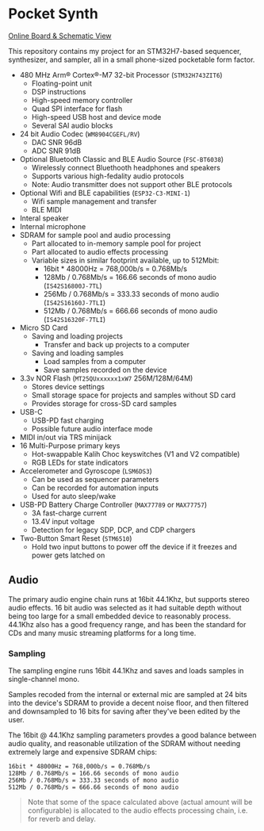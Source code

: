 # Pocket Synth

[Online Board & Schematic View](https://kicanvas.org/?github=https%3A%2F%2Fgithub.com%2Fnorthernpaws%2Fpocketsynth%2Fblob%2Fmain%2Fhardware%2Fpocket_synth.kicad_pro)

This repository contains my project for an STM32H7-based sequencer, synthesizer, and sampler, all in a small phone-sized pocketable form factor. 

 * 480 MHz Arm® Cortex®-M7 32-bit Processor (`STM32H743ZIT6`)
   * Floating-point unit
   * DSP instructions
   * High-speed memory controller
   * Quad SPI interface for flash
   * High-speed USB host and device mode
   * Several SAI audio blocks
 * 24 bit Audio Codec (`WM8904CGEFL/RV`)
    * DAC SNR 96dB
    * ADC SNR 91dB
 * Optional Bluetooth Classic and BLE Audio Source (`FSC-BT6038`)
   * Wirelessly connect Bluethooth headphones and speakers
   * Supports various high-fedality audio protocols
   * Note: Audio transmitter does not support other BLE protocols
 * Optional Wifi and BLE capabilities (`ESP32-C3-MINI-1`)
   * Wifi sample management and transfer
   * BLE MIDI
 * Interal speaker
 * Internal microphone
 * SDRAM for sample pool and audio processing
    * Part allocated to in-memory sample pool for project
    * Part allocated to audio effects processing
    * Variable sizes in similar footprint available, up to 512Mbit:
        * 16bit * 48000Hz = 768,000b/s = 0.768Mb/s
        * 128Mb / 0.768Mb/s = 166.66 seconds of mono audio (`IS42S16800J-7TL`)
        * 256Mb / 0.768Mb/s = 333.33 seconds of mono audio (`IS42S16160J-7TLI`)
        * 512Mb / 0.768Mb/s = 666.66 seconds of mono audio (`IS42S16320F-7TLI`)
  * Micro SD Card
    * Saving and loading projects
      * Transfer and back up projects to a computer
    * Saving and loading samples
      * Load samples from a computer
      * Save samples recorded on the device
  * 3.3v NOR Flash (`MT25QUxxxxxx1xW7` 256M/128M/64M)
    * Stores device settings
    * Small storage space for projects and samples without SD card
    * Provides storage for cross-SD card samples
  * USB-C
    * USB-PD fast charging
    * Possible future audio interface mode
  * MIDI in/out via TRS minijack
  * 16 Multi-Purpose primary keys
    * Hot-swappable Kalih Choc keyswitches (V1 and V2 compatible)
    * RGB LEDs for state indicators
  * Accelerometer and Gyroscope (`LSM6DS3`)
    * Can be used as sequencer parameters
    * Can be recorded for automation inputs
    * Used for auto sleep/wake
  * USB-PD Battery Charge Controller (`MAX77789` or `MAX77757`)
    * 3A fast-charge current
    * 13.4V input voltage
    * Detection for legacy SDP, DCP, and CDP chargers
  * Two-Button Smart Reset (`STM6510`)
    * Hold two input buttons to power off the device if it freezes and power gets latched on

## Audio

The primary audio engine chain runs at 16bit 44.1Khz, but supports stereo audio effects. 16 bit audio was selected as it had suitable depth without being too large for a small embedded device to reasonably process. 44.1Khz also has a good frequency range, and has been the standard for CDs and many music streaming platforms for a long time.

### Sampling

The sampling engine runs 16bit 44.1Khz and saves and loads samples in single-channel mono.

Samples recoded from the internal or external mic are sampled at 24 bits into the device's SDRAM to provide a decent noise floor, and then filtered and downsampled to 16 bits for saving after they've been edited by the user.

The 16bit @ 44.1Khz sampling parameters provdes a good balance between audio quality, and reasonable utilization of the SDRAM without needing extremely large and expensive SDRAM chips:

```
16bit * 48000Hz = 768,000b/s = 0.768Mb/s
128Mb / 0.768Mb/s = 166.66 seconds of mono audio
256Mb / 0.768Mb/s = 333.33 seconds of mono audio
512Mb / 0.768Mb/s = 666.66 seconds of mono audio
```

> Note that some of the space calculated above (actual amount will be configurable) is allocated to the audio effects processing chain, i.e. for reverb and delay. 
